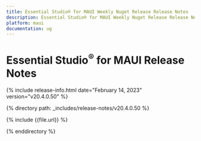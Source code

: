 ```yaml
---
title: Essential Studio® for MAUI Weekly Nuget Release Release Notes    
description: Essential Studio® for MAUI Weekly Nuget Release Release Notes   
platform: maui
documentation: ug
---
```


# Essential Studio<sup>®</sup> for MAUI Release Notes  

{% include release-info.html date="February 14, 2023"  version="v20.4.0.50" %} 

{% directory path: _includes/release-notes/v20.4.0.50 %}

{% include {{file.url}} %}

{% enddirectory %}



